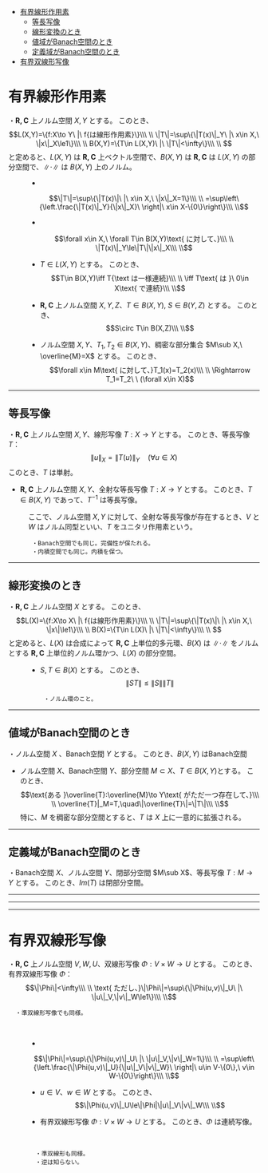 
- [有界線形作用素](#有界線形作用素)
  - [等長写像](#等長写像)
  - [線形変換のとき](#線形変換のとき)
  - [値域がBanach空間のとき](#値域がbanach空間のとき)
  - [定義域がBanach空間のとき](#定義域がbanach空間のとき)
- [有界双線形写像](#有界双線形写像)



# 有界線形作用素

<dl><dt>

・$\bm{R,C}$ 上ノルム空間 $X,Y$ とする。
このとき、
$$L(X,Y)=\{f:X\to Y\ |\ f{は線形作用素}\}\\\ \\
\|T\|=\sup\{\|T(x)\|_Y\ |\ x\in X,\ \|x\|_X\le1\}\\\ \\
B(X,Y)=\{T\in L(X,Y)\ |\ \|T\|<\infty\}\\\ \\ $$
と定めると、$L(X,Y)$ は $\bm{R,C}$ 上ベクトル空間で、$B(X,Y)$ は $\bm{R,C}$ は $L(X,Y)$ の部分空間で、$\|\cdot\|$ は $B(X,Y)$ 上のノルム。
<br>
  
</dt><dd>

- 
$$\|T\|=\sup\{\|T(x)\|\ |\ x\in X,\ \|x\|_X=1\}\\\ \\
=\sup\left\{\left.\frac{\|T(x)\|_Y}{\|x\|_X}\ \right|\ x\in X-\{0\}\right\}\\\ \\$$

- 
$$\forall x\in X,\ \forall T\in B(X,Y)\text{ に対して、}\\\ \\
\|T(x)\|_Y\le\|T\|\|x\|_X\\\ \\$$

- $T\in L(X,Y)$ とする。
このとき、
$$T\in B(X,Y)\iff T{\text は一様連続}\\\ \\
\iff T\text{ は }\ 0\in X\text{ で連続}\\\ \\$$

- $\bm{R,C}$ 上ノルム空間 $X,Y,Z$、$T\in B(X,Y),\ S\in B(Y,Z)$ とする。
このとき、$$S\circ T\in B(X,Z)\\\ \\$$

- ノルム空間 $X,Y$、$T_1,T_2\in B(X,Y)$、稠密な部分集合 $M\sub X,\ \overline{M}=X$ とする。
このとき、
$$\forall x\in M\text{ に対して、}T_1(x)=T_2(x)\\\ \\
\Rightarrow T_1=T_2\ \ (\forall x\in X)$$

</dd></dl> 

---

## 等長写像

<dl><dt>

・$\bm{R,C}$ 上ノルム空間 $X,Y$、線形写像 $T:X\to Y$ とする。
このとき、等長写像 $T$：
$$\|u\|_X=\|T(u)\|_Y\quad(\forall u\in X)$$
このとき、$T$ は単射。
<br>  

- $\bm{R,C}$ 上ノルム空間 $X,Y$、全射な等長写像 $T:X\to Y$ とする。
このとき、$T\in B(X,Y)$ であって、$T^{-1}$ は等長写像。

</dt><dd>


ここで、ノルム空間 $X,Y$ に対して、全射な等長写像が存在するとき、$V$ と $W$ はノルム同型といい、$T$ をユニタリ作用素という。


     ・Banach空間でも同じ。完備性が保たれる。
     ・内積空間でも同じ。内積を保つ。


</dd></dl> 

---

## 線形変換のとき

<dl><dt>

・$\bm{R,C}$ 上ノルム空間 $X$ とする。
このとき、$$L(X)=\{f:X\to X\ |\ f{は線形作用素}\}\\\ \\
\|T\|=\sup\{\|T(x)\|\ |\ x\in X,\ \|x\|\le1\}\\\ \\
B(X)=\{T\in L(X)\ |\ \|T\|<\infty\}\\\ \\ $$
と定めると、$L(X)$ は合成によって $\bm{R,C}$ 上単位的多元環、$B(X)$ は $\|\cdot\|$ をノルムとする $\bm{R,C}$ 上単位的ノルム環かつ、$L(X)$ の部分空間。
<br>

</dt><dd>

- $S,T\in B(X)$ とする。
このとき、$$\|ST\|\le \|S\|\|T\|$$

       ・ノルム環のこと。

</dd></dl> 

---

## 値域がBanach空間のとき

・ノルム空間 $X$ 、Banach空間 $Y$ とする。 
このとき、$B(X,Y)$ はBanach空間

- ノルム空間 $X$、Banach空間 $Y$、部分空間 $M\subset X$、$T\in B(X,Y)$とする。
このとき、
$$\text{ある }\overline{T}:\overline{M}\to Y\text{ がただ一つ存在して、}\\\ \\
\overline{T}|_M=T,\quad\|\overline{T}\|=\|T\|\\\ \\$$ 
特に、$M$ を稠密な部分空間とすると、$T$ は $X$ 上に一意的に拡張される。

---

## 定義域がBanach空間のとき

・Banach空間 $X$、ノルム空間 $Y$、閉部分空間 $M\sub X$、等長写像 $T:M\to Y$ とする。
このとき、$Im(T)$ は閉部分空間。

---
---
---

# 有界双線形写像

<dl><dt>

・$\bm{R,C}$ 上ノルム空間 $V,W,U$、双線形写像 $\Phi:V\times W\to U$ とする。
このとき、有界双線形写像 $\Phi$： 
$$\|\Phi\|<\infty\\\ \\
\text{ ただし、}\|\Phi\|=\sup\{\|\Phi(u,v)\|_U\ |\ \|u\|_V,\|v\|_W\le1\}\\\ \\$$

      ・準双線形写像でも同様。
<br>

</dt><dd>

- 
$$\|\Phi\|=\sup\{\|\Phi(u,v)\|_U\ |\ \|u\|_V,\|v\|_W=1\}\\\ \\
=\sup\left\{\left.\frac{\|\Phi(u,v)\|_U}{\|u\|_V\|v\|_W}\ \right|\ u\in V-\{0\},\ v\in W-\{0\}\right\}\\\ \\$$

- $u\in V$、$w\in W$ とする。
このとき、$$\|\Phi(u,v)\|_U\le\|\Phi|\|u\|_V\|v\|_W\\\ \\$$

- 有界双線形写像 $\Phi:V\times W\to U$ とする。
このとき、$\Phi$ は連続写像。
<br>

      ・準双線形も同様。
      ・逆は知らない。

</dd></dl>